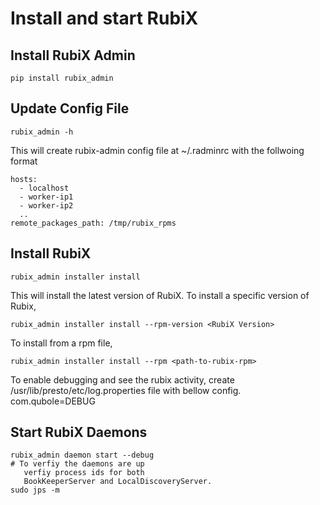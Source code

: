 # Install and start RubiX

## Install RubiX Admin

    pip install rubix_admin

## Update Config File

    rubix_admin -h

This will create rubix-admin config file at ~/.radminrc with the follwoing format

    hosts:
      - localhost
      - worker-ip1
      - worker-ip2
      ..
    remote_packages_path: /tmp/rubix_rpms

## Install RubiX
    rubix_admin installer install

This will install the latest version of RubiX. To install a specific version of Rubix,

    rubix_admin installer install --rpm-version <RubiX Version>

To install from a rpm file,

    rubix_admin installer install --rpm <path-to-rubix-rpm> 

To enable debugging and see the rubix activity, create /usr/lib/presto/etc/log.properties file with bellow config.
com.qubole=DEBUG

## Start RubiX Daemons
    rubix_admin daemon start --debug
    # To verfiy the daemons are up
       verfiy process ids for both 
       BookKeeperServer and LocalDiscoveryServer.
    sudo jps -m

